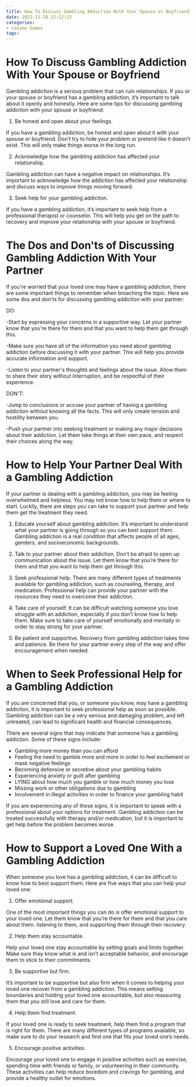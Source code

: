 ```yaml
---
title: How To Discuss Gambling Addiction With Your Spouse or Boyfriend
date: 2022-11-28 22:12:13
categories:
- Casino Games
tags:
---
```



#  How To Discuss Gambling Addiction With Your Spouse or Boyfriend

Gambling addiction is a serious problem that can ruin relationships. If you or your spouse or boyfriend has a gambling addiction, it’s important to talk about it openly and honestly. Here are some tips for discussing gambling addiction with your spouse or boyfriend:

1. Be honest and open about your feelings.

If you have a gambling addiction, be honest and open about it with your spouse or boyfriend. Don’t try to hide your problem or pretend like it doesn’t exist. This will only make things worse in the long run.

2. Acknowledge how the gambling addiction has affected your relationship.

Gambling addiction can have a negative impact on relationships. It’s important to acknowledge how the addiction has affected your relationship and discuss ways to improve things moving forward.

3. Seek help for your gambling addiction.

If you have a gambling addiction, it’s important to seek help from a professional therapist or counselor. This will help you get on the path to recovery and improve your relationship with your spouse or boyfriend.

#  The Dos and Don'ts of Discussing Gambling Addiction With Your Partner

If you're worried that your loved one may have a gambling addiction, there are some important things to remember when broaching the topic. Here are some dos and don'ts for discussing gambling addiction with your partner:

DO:

-Start by expressing your concerns in a supportive way. Let your partner know that you're there for them and that you want to help them get through this.

-Make sure you have all of the information you need about gambling addiction before discussing it with your partner. This will help you provide accurate information and support.

-Listen to your partner's thoughts and feelings about the issue. Allow them to share their story without interruption, and be respectful of their experience.

DON'T:

-Jump to conclusions or accuse your partner of having a gambling addiction without knowing all the facts. This will only create tension and hostility between you.

-Push your partner into seeking treatment or making any major decisions about their addiction. Let them take things at their own pace, and respect their choices along the way.

#  How to Help Your Partner Deal With a Gambling Addiction

If your partner is dealing with a gambling addiction, you may be feeling overwhelmed and helpless. You may not know how to help them or where to start. Luckily, there are steps you can take to support your partner and help them get the treatment they need.

1. Educate yourself about gambling addiction. It’s important to understand what your partner is going through so you can best support them. Gambling addiction is a real condition that affects people of all ages, genders, and socioeconomic backgrounds.

2. Talk to your partner about their addiction. Don’t be afraid to open up communication about the issue. Let them know that you’re there for them and that you want to help them get through this.

3. Seek professional help. There are many different types of treatments available for gambling addiction, such as counseling, therapy, and medication. Professional help can provide your partner with the resources they need to overcome their addiction.

4. Take care of yourself. It can be difficult watching someone you love struggle with an addiction, especially if you don’t know how to help them. Make sure to take care of yourself emotionally and mentally in order to stay strong for your partner.

5. Be patient and supportive. Recovery from gambling addiction takes time and patience. Be there for your partner every step of the way and offer encouragement when needed.

#  When to Seek Professional Help for a Gambling Addiction

If you are concerned that you, or someone you know, may have a gambling addiction, it is important to seek professional help as soon as possible. Gambling addiction can be a very serious and damaging problem, and left untreated, can lead to significant health and financial consequences.

There are several signs that may indicate that someone has a gambling addiction. Some of these signs include:

* Gambling more money than you can afford
* Feeling the need to gamble more and more in order to feel excitement or mask negative feelings
* Becoming defensive or secretive about your gambling habits
* Experiencing anxiety or guilt after gambling
* LYING about how much you gamble or how much money you lose
* Missing work or other obligations due to gambling
* Involvement in illegal activities in order to finance your gambling habit

If you are experiencing any of these signs, it is important to speak with a professional about your options for treatment. Gambling addiction can be treated successfully with therapy and/or medication, but it is important to get help before the problem becomes worse.

#  How to Support a Loved One With a Gambling Addiction

When someone you love has a gambling addiction, it can be difficult to know how to best support them. Here are five ways that you can help your loved one:

1. Offer emotional support.

One of the most important things you can do is offer emotional support to your loved one. Let them know that you’re there for them and that you care about them. listening to them, and supporting them through their recovery.

2. Help them stay accountable.

Help your loved one stay accountable by setting goals and limits together. Make sure they know what is and isn’t acceptable behavior, and encourage them to stick to their commitments.

3. Be supportive but firm.

It’s important to be supportive but also firm when it comes to helping your loved one recover from a gambling addiction. This means setting boundaries and holding your loved one accountable, but also reassuring them that you still love and care for them.

4. Help them find treatment.

If your loved one is ready to seek treatment, help them find a program that is right for them. There are many different types of programs available, so make sure to do your research and find one that fits your loved one’s needs.

5. Encourage positive activities.

Encourage your loved one to engage in positive activities such as exercise, spending time with friends or family, or volunteering in their community. These activities can help reduce boredom and cravings for gambling, and provide a healthy outlet for emotions.